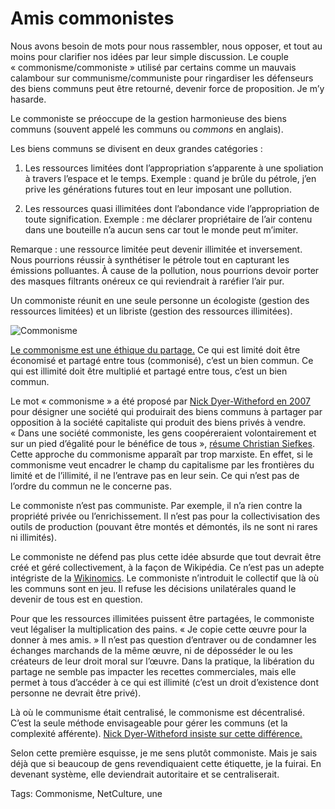 # Amis commonistes

Nous avons besoin de mots pour nous rassembler, nous opposer, et tout au moins pour clarifier nos idées par leur simple discussion. Le couple « commonisme/commoniste » utilisé par certains comme un mauvais calambour sur communisme/communiste pour ringardiser les défenseurs des biens communs peut être retourné, devenir force de proposition. Je m’y hasarde.

Le commoniste se préoccupe de la gestion harmonieuse des biens communs (souvent appelé les communs ou *commons* en anglais).

Les biens communs se divisent en deux grandes catégories :

1. Les ressources limitées dont l’appropriation s’apparente à une spoliation à travers l’espace et le temps. Exemple : quand je brûle du pétrole, j’en prive les générations futures tout en leur imposant une pollution.

2. Les ressources quasi illimitées dont l’abondance vide l’appropriation de toute signification. Exemple : me déclarer propriétaire de l’air contenu dans une bouteille n’a aucun sens car tout le monde peut m’imiter.

Remarque : une ressource limitée peut devenir illimitée et inversement. Nous pourrions réussir à synthétiser le pétrole tout en capturant les émissions polluantes. À cause de la pollution, nous pourrions devoir porter des masques filtrants onéreux ce qui reviendrait à raréfier l’air pur.

Un commoniste réunit en une seule personne un écologiste (gestion des ressources limitées) et un libriste (gestion des ressources illimitées).

![Commonisme](https://tcrouzet.com/images_tc/2013/11/buckmorss_title1.png)

[Le commonisme est une éthique du partage.](http://globalization.gc.cuny.edu/2011/11/susan-buck-morss-a-commonist-ethics/1/) Ce qui est limité doit être économisé et partagé entre tous (commonisé), c’est un bien commun. Ce qui est illimité doit être multiplié et partagé entre tous, c’est un bien commun.

Le mot « commonisme » a été proposé par [Nick Dyer-Witheford en 2007](http://turbulence.org.uk/turbulence-1/commonism/) pour désigner une société qui produirait des biens communs à partager par opposition à la société capitaliste qui produit des biens privés à vendre. « Dans une société commoniste, les gens coopéreraient volontairement et sur un pied d’égalité pour le bénéfice de tous », [résume Christian Siefkes](http://p2pfoundation.net/Commonism). Cette approche du commonisme apparaît par trop marxiste. En effet, si le commonisme veut encadrer le champ du capitalisme par les frontières du limité et de l’illimité, il ne l’entrave pas en leur sein. Ce qui n’est pas de l’ordre du commun ne le concerne pas.

Le commoniste n’est pas communiste. Par exemple, il n’a rien contre la propriété privée ou l’enrichissement. Il n’est pas pour la collectivisation des outils de production (pouvant être montés et démontés, ils ne sont ni rares ni illimités).

Le commoniste ne défend pas plus cette idée absurde que tout devrait être créé et géré collectivement, à la façon de Wikipédia. Ce n’est pas un adepte intégriste de la [Wikinomics](http://www.wikinomics.com/blog/). Le commoniste n’introduit le collectif que là où les communs sont en jeu. Il refuse les décisions unilatérales quand le devenir de tous est en question.

Pour que les ressources illimitées puissent être partagées, le commoniste veut légaliser la multiplication des pains. « Je copie cette œuvre pour la donner à mes amis. » Il n’est pas question d’entraver ou de condamner les échanges marchands de la même œuvre, ni de déposséder le ou les créateurs de leur droit moral sur l’œuvre. Dans la pratique, la libération du partage ne semble pas impacter les recettes commerciales, mais elle permet à tous d’accéder à ce qui est illimité (c’est un droit d’existence dont personne ne devrait être privé).

Là où le communisme était centralisé, le commonisme est décentralisé. C’est la seule méthode envisageable pour gérer les communs (et la complexité afférente). [Nick Dyer-Witheford insiste sur cette différence.](http://turbulence.org.uk/turbulence-1/commonism/)

Selon cette première esquisse, je me sens plutôt commoniste. Mais je sais déjà que si beaucoup de gens revendiquaient cette étiquette, je la fuirai. En devenant système, elle deviendrait autoritaire et se centraliserait.

Tags: Commonisme, NetCulture, une